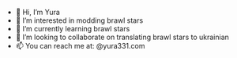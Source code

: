 - 👋 Hi, I’m Yura
- 👀 I’m interested in modding brawl stars
- 🌱 I’m currently learning brawl stars
- 💞️ I’m looking to collaborate on translating brawl stars to ukrainian
- 📫 You can reach me at: @yura331.com

<!---
Yura3313/Yura3313 is a ✨ special ✨ repository because its `README.md` (this file) appears on your GitHub profile.
You can click the Preview link to take a look at your changes.
--->
